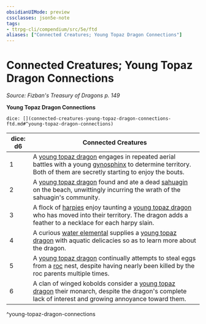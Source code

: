 ```yaml
---
obsidianUIMode: preview
cssclasses: json5e-note
tags:
- ttrpg-cli/compendium/src/5e/ftd
aliases: ["Connected Creatures; Young Topaz Dragon Connections"]
---
```

# Connected Creatures; Young Topaz Dragon Connections
*Source: Fizban's Treasury of Dragons p. 149* 

**Young Topaz Dragon Connections**

`dice: [](connected-creatures-young-topaz-dragon-connections-ftd.md#^young-topaz-dragon-connections)`

| dice: d6 | Connected Creatures |
|----------|---------------------|
| 1 | A [young topaz dragon](young-topaz-dragon-ftd.md) engages in repeated aerial battles with a young [gynosphinx](gynosphinx.md) to determine territory. Both of them are secretly starting to enjoy the bouts. |
| 2 | A [young topaz dragon](young-topaz-dragon-ftd.md) found and ate a dead [sahuagin](sahuagin.md) on the beach, unwittingly incurring the wrath of the sahuagin's community. |
| 3 | A flock of [harpies](harpy.md) enjoy taunting a [young topaz dragon](young-topaz-dragon-ftd.md) who has moved into their territory. The dragon adds a feather to a necklace for each harpy slain. |
| 4 | A curious [water elemental](water-elemental.md) supplies a [young topaz dragon](young-topaz-dragon-ftd.md) with aquatic delicacies so as to learn more about the dragon. |
| 5 | A [young topaz dragon](young-topaz-dragon-ftd.md) continually attempts to steal eggs from a [roc](roc.md) nest, despite having nearly been killed by the roc parents multiple times. |
| 6 | A clan of winged kobolds consider a [young topaz dragon](young-topaz-dragon-ftd.md) their monarch, despite the dragon's complete lack of interest and growing annoyance toward them. |
^young-topaz-dragon-connections